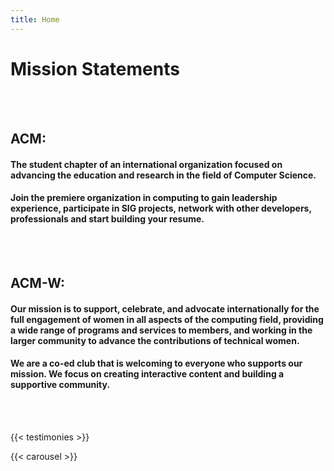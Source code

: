 ```yaml
---
title: Home
---
```

<html>
<main id="home">
    <div class="row" id="mission-statement">
      <div id="mission-banner" class="text-center">
        <h1>
          Mission Statements
        </h1>
      </div>
      <br>
      <br>
      <div id="mission-text" class="text-left">
        <h2>
          ACM:
        </h2>
        <h4>
          The student chapter of an international organization focused on advancing the education and research in the field of Computer Science.
        </h4>
        <h4>
          Join the premiere organization in computing to gain leadership experience, participate in SIG projects, network with other developers, professionals and start building your resume.
        </h4>
        <br>
        <br>
        <h2>
            ACM-W:
        </h2>
        <h4>
          Our mission is to support, celebrate, and advocate internationally for the full engagement of women in all aspects of the computing field, providing a wide range of programs and services to members, and working in the larger community to advance the contributions of technical women. 
        </h4>
        <h4>
          We are a co-ed club that is welcoming to everyone who supports our mission. We focus on creating interactive content and building a supportive community.
        </h4>
    </div>
    <br>
    <br>
  </div>
</main>
</html>

{{< testimonies >}}
<br>
<!-- Shortcode for the Social Media Carousel look at `layouts/shortcodes/carousel` -->
{{< carousel >}}
